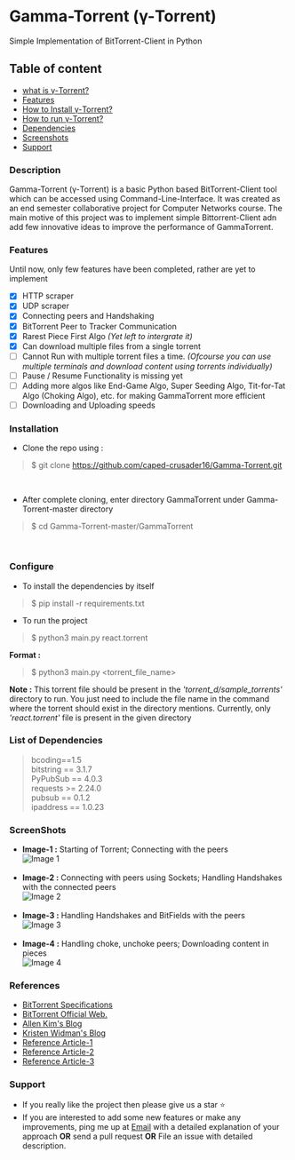 # Gamma-Torrent (γ-Torrent)
Simple Implementation of BitTorrent-Client in Python

## Table of content

- [what is γ-Torrent?](#description)
- [Features](#features)
- [How to Install γ-Torrent?](#installation)
- [How to run γ-Torrent?](#configure)
- [Dependencies](#list-of-dependencies)
- [Screenshots](#screenshots)
- [Support](#support)

### Description

Gamma-Torrent (γ-Torrent) is a basic Python based BitTorrent-Client tool which can be accessed using Command-Line-Interface. It was created as an end semester collaborative project for Computer Networks course. The main motive of this project was to implement simple Bittorrent-Client adn add few innovative ideas to improve the performance of GammaTorrent. 


### Features

Until now, only few features have been completed, rather are yet to implement
- [X] HTTP scraper
- [X] UDP scraper
- [X] Connecting peers and Handshaking
- [X] BitTorrent Peer to Tracker Communication
- [X] Rarest Piece First Algo *(Yet left to intergrate it)*
- [X] Can download multiple files from a single torrent
- [ ] Cannot Run with multiple torrent files a time. *(Ofcourse you can use multiple terminals and download content using torrents individually)*
- [ ] Pause / Resume Functionality is missing yet
- [ ] Adding more algos like End-Game Algo, Super Seeding Algo, Tit-for-Tat Algo (Choking Algo), etc. for making GammaTorrent more efficient
- [ ] Downloading and Uploading speeds

### Installation

- Clone the repo using :
> $ git clone https://github.com/caped-crusader16/Gamma-Torrent.git
<br/>

- After complete cloning, enter directory GammaTorrent under Gamma-Torrent-master directory
> $ cd Gamma-Torrent-master/GammaTorrent
<br />

### Configure

- To install the dependencies by itself
>	$ pip install -r requirements.txt

- To run the project
>	$ python3 main.py react.torrent

**Format :**  <br />
> 	$ python3 main.py <torrent_file_name>

**Note :** This torrent file should be present in the *'torrent_d/sample_torrents'* directory to run. You just need to include the file name in the command where the torrent should exist in the directory mentions. Currently, only *'react.torrent'* file is present in the given directory


### List of Dependencies

> bcoding==1.5 <br />
> bitstring == 3.1.7 <br />
> PyPubSub == 4.0.3 <br />
> requests >= 2.24.0 <br />
> pubsub == 0.1.2 <br />
> ipaddress == 1.0.23 <br />

### ScreenShots

- **Image-1 :** Starting of Torrent; Connecting with the peers <br />
![Image 1](https://github.com/caped-crusader16/Gamma-Torrent/blob/main/images/img1.png)
<br /> <br />
- **Image-2 :** Connecting with peers using Sockets; Handling Handshakes with the connected peers <br />
![Image 2](https://github.com/caped-crusader16/Gamma-Torrent/blob/main/images/img2.png)
<br /> <br />
- **Image-3 :** Handling Handshakes and BitFields with the peers <br />
![Image 3](https://github.com/caped-crusader16/Gamma-Torrent/blob/main/images/img3.png)
<br /> <br />
- **Image-4 :** Handling choke, unchoke peers; Downloading content in pieces <br />
![Image 4](https://github.com/caped-crusader16/Gamma-Torrent/blob/main/images/img4.png)

### References
- [BitTorrent Specifications](https://wiki.theory.org/BitTorrentSpecification#Peer_wire_protocol_.28TCP.29)
- [BitTorrent Official Web.](https://www.bittorrent.org/beps/bep_0003.html)
- [Allen Kim's Blog](http://allenkim67.github.io/programming/2016/05/04/how-to-make-your-own-bittorrent-client.html)
- [Kristen Widman's Blog](http://www.kristenwidman.com/blog/how-to-write-a-bittorrent-client-part-1)
- [Reference Article-1](https://www.researchgate.net/publication/223808116_Implementation_and_analysis_of_the_BitTorrent_protocol_with_a_multi-agent_model)
- [Reference Article-2](http://dandylife.net/docs/BitTorrent-Protocol.pdf)
- [Reference Article-3](http://web.cs.ucla.edu/classes/cs217/05BitTorrent.pdf)

### Support

- If you really like the project then please give us a star :star:
- If you are interested to add some new features or make any improvements, ping me up at [Email](manavvagrecha1321@gmail.com) with a detailed explanation of your approach **OR** send a pull request **OR** File an issue with detailed description.
